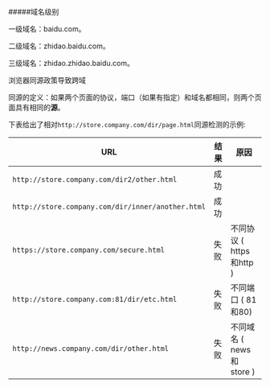 #####域名级别

一级域名：baidu.com。

二级域名：zhidao.baidu.com。

三级域名：zhidao.zhidao.baidu.com。

浏览器同源政策导致跨域

同源的定义：如果两个页面的协议，端口（如果有指定）和域名都相同，则两个页面具有相同的**源**。

下表给出了相对`http://store.company.com/dir/page.html`同源检测的示例:

| URL                                               | 结果 | 原因                     |
| ------------------------------------------------- | ---- | ------------------------ |
| `http://store.company.com/dir2/other.html`        | 成功 |                          |
| `http://store.company.com/dir/inner/another.html` | 成功 |                          |
| `https://store.company.com/secure.html`           | 失败 | 不同协议 ( https和http ) |
| `http://store.company.com:81/dir/etc.html`        | 失败 | 不同端口 ( 81和80)       |
| `http://news.company.com/dir/other.html`          | 失败 | 不同域名 ( news和store ) |


